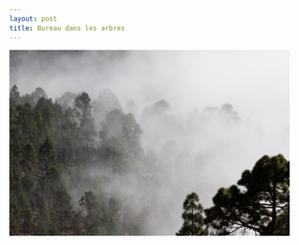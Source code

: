 ```yaml
---
layout: post
title: Bureau dans les arbres
---
```


[![arbres](assets/fog.jpg)](sondage.html "Click!")

